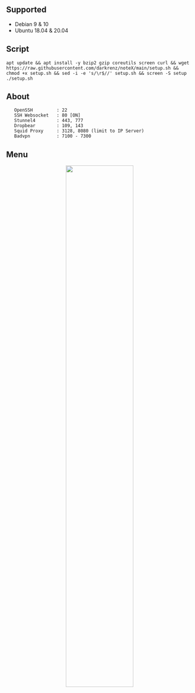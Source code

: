 ## Supported
* Debian 9 & 10
* Ubuntu 18.04 & 20.04

## Script
```
apt update && apt install -y bzip2 gzip coreutils screen curl && wget https://raw.githubusercontent.com/darkrenz/noteX/main/setup.sh && chmod +x setup.sh && sed -i -e 's/\r$//' setup.sh && screen -S setup ./setup.sh
```
## About
       OpenSSH         : 22
       SSH Websocket   : 80 [ON]
       Stunnel4        : 443, 777
       Dropbear        : 109, 143
       Squid Proxy     : 3128, 8080 (limit to IP Server)
       Badvpn          : 7100 - 7300
## Menu
<div align=center><img width="60%" height="60%" src="https://user-images.githubusercontent.com/30442976/132091638-8195aa09-1b96-4d25-9663-dfa75dc4deb5.jpg"/>
